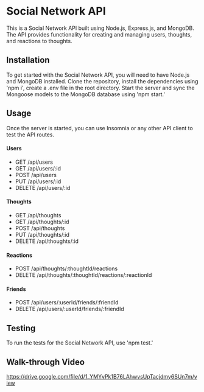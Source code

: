 # Social Network API
This is a Social Network API built using Node.js, Express.js, and MongoDB. The API provides functionality for 
creating and managing users, thoughts, and reactions to thoughts.

## Installation

To get started with the Social Network API, you will need to have Node.js and MongoDB installed.
Clone the repository, install the dependencies using 'npm i', create a .env file in the root directory. 
Start the server and sync the Mongoose models to the MongoDB database using 'npm start.'

## Usage
Once the server is started, you can use Insomnia or any other API client to test the API routes.

#### Users
* GET /api/users
* GET /api/users/:id 
* POST /api/users 
* PUT /api/users/:id 
* DELETE /api/users/:id 

#### Thoughts

* GET /api/thoughts 
* GET /api/thoughts/:id 
* POST /api/thoughts 
* PUT /api/thoughts/:id 
* DELETE /api/thoughts/:id 

#### Reactions
* POST /api/thoughts/:thoughtId/reactions 
* DELETE /api/thoughts/:thoughtId/reactions/:reactionId 

#### Friends
* POST /api/users/:userId/friends/:friendId
* DELETE /api/users/:userId/friends/:friendId

## Testing
To run the tests for the Social Network API, use 'npm test.'

## Walk-through Video

https://drive.google.com/file/d/1_YMYvPk1B76LAhwvsUpTacjdmy6SUn7m/view

